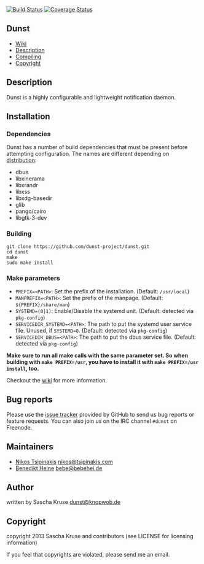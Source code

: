 [![Build Status](https://travis-ci.org/dunst-project/dunst.svg?branch=master)](https://travis-ci.org/dunst-project/dunst) [![Coverage Status](https://coveralls.io/repos/github/dunst-project/dunst/badge.svg?branch=coveralls)](https://coveralls.io/github/dunst-project/dunst?branch=master)

## Dunst

* [Wiki][wiki]
* [Description](#description)
* [Compiling](#compiling)
* [Copyright](#copyright)

## Description

Dunst is a highly configurable and lightweight notification daemon.


## Installation

### Dependencies

Dunst has a number of build dependencies that must be present before attempting configuration. The names are different depending on [distribution](https://github.com/dunst-project/dunst/wiki/Dependencies):

- dbus
- libxinerama
- libxrandr
- libxss
- libxdg-basedir
- glib
- pango/cairo
- libgtk-3-dev

### Building

```
git clone https://github.com/dunst-project/dunst.git
cd dunst
make
sudo make install
```

### Make parameters

- `PREFIX=<PATH>`: Set the prefix of the installation. (Default: `/usr/local`)
- `MANPREFIX=<PATH>`: Set the prefix of the manpage. (Default: `${PREFIX}/share/man`)
- `SYSTEMD=(0|1)`: Enable/Disable the systemd unit. (Default: detected via `pkg-config`)
- `SERVICEDIR_SYSTEMD=<PATH>`: The path to put the systemd user service file. Unused, if `SYSTEMD=0`. (Default: detected via `pkg-config`)
- `SERVICEDIR_DBUS=<PATH>`: The path to put the dbus service file. (Default: detected via `pkg-config`)

**Make sure to run all make calls with the same parameter set. So when building with `make PREFIX=/usr`, you have to install it with `make PREFIX=/usr install`, too.**

Checkout the [wiki][wiki] for more information.

## Bug reports

Please use the [issue tracker][issue-tracker] provided by GitHub to send us bug reports or feature requests. You can also join us on the IRC channel `#dunst` on Freenode.

## Maintainers

- [Nikos Tsipinakis](https://github.com/tsipinakis) <nikos@tsipinakis.com>
- [Benedikt Heine](https://github.com/bebehei) <bebe@bebehei.de>

## Author

written by Sascha Kruse <dunst@knopwob.de>

## Copyright

copyright 2013 Sascha Kruse and contributors (see LICENSE for licensing information)

If you feel that copyrights are violated, please send me an email.

[issue-tracker]:  https://github.com/dunst-project/dunst/issues
[wiki]: https://github.com/dunst-project/dunst/wiki
